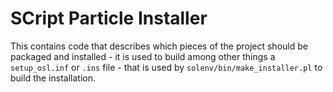 # SCript Particle Installer

This contains code that describes which pieces of the project should
be packaged and installed - it is used to build among other things
a `setup_osl.inf` or `.ins` file - that is used by `solenv/bin/make_installer.pl`
to build the installation.
